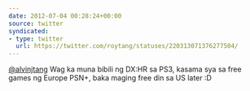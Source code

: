 ```yaml
---
date: 2012-07-04 00:28:24+00:00
source: twitter
syndicated:
- type: twitter
  url: https://twitter.com/roytang/statuses/220313071376277504/
---
```


[@alvinjtang](https://twitter.com/alvinjtang/) Wag ka muna bibili ng DX:HR sa PS3, kasama sya sa free games ng Europe PSN+, baka maging free din sa US later :D
